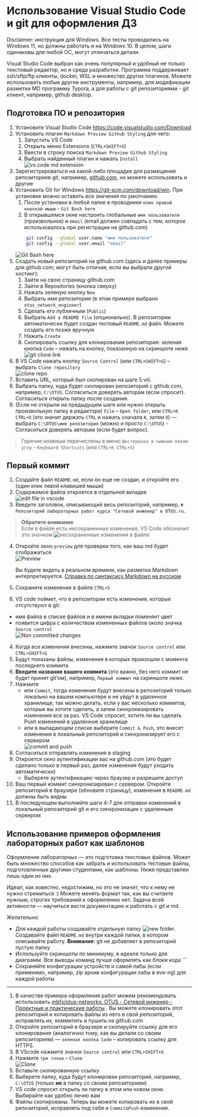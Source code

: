 # Использование Visual Studio Code и git для оформления ДЗ

Disclaimer: инструкция для Windows. Все тесты проводились на Windows 11, но должны работать и на Windows 10. В целом, шаги одинаковы для любой ОС, могут отличаться детали.


Visual Studio Code выбран как очень популярный и удобный не только текстовый редактор, но и среда разработки. Программа поддерживает ssh/sftp/ftp клиенты, docker, WSL и множество других плагинов. 
Можете использовать любые другие инструменты, например, для модификации разметки MD программу Typora, а  для работы с git репозиториями - git клиент, например, github desktop.


## Подготовка ПО и репозитория

1. Установите Visual Studio Code https://code.visualstudio.com/Download
1. Установить плагин `Markdown Preview Github Styling` для чего:
    1. Запустить VS Code
    1. Открыть меню Extensions (`CTRL+SHIFT+X`)
    1. Ввести в строку поиска `Markdown Preview Github Styling`
    1. Выбрать найденный плагин и нажать `Install`  
    ![vs code md extension](screenshots/vsc_extension_md.png)
1. Зарегистрироваться на какой-либо площадке для размещения репозиториев git, например, [github.com](https://github.com/), но можете использовать и другие
1. Установить Git for Windows https://git-scm.com/download/win. При установке можно оставить все значения по умолчанию.
    1. После установки в любой папке в проводнике `клик правой кнопкой мыши` -  `Git Bash here`
    1. В открывшемся окне настроить глобальные `имя пользователя` (произвольное) и `email` (email должен совпадать с тем, которое использовалось при регистрации на github.com)
    ```bash
        git config --global user.name "имя пользователя"
        git config --global user.email "email"
    ```
    ![Git Bash here](screenshots/git_bash_here.png)
1. Создать новый репозиторий на github.com (здесь и далее примеры для github.com; могут  быть отличия, если вы выбрали другой хостинг):
    1. Зайти на свою страницу github.com
    1. Зайти в Repositories (кнопка сверху) 
    1. Нажать зеленую кнопку `New`
    1. Выбрать имя репозитория (в этом примере выбрано `otus_network_engineer`)
    1. Сделать его публичным (`Public`)
    1. Выбрать `Add a README file` (опционально). В репозитории автоматически будет создан тестовый `README.md` файл. Можете создать его позже вручную
    1. Нажать `Create`
    1. Скопировать ссылку для клонирования репозитория: зеленая кнопка `Code` – нажать на кнопку, показанную на скриншоте ниже  
    ![git clone link](screenshots/git_clone_link.png)
1. В VS Code нажать кнопку `Source Control` (или `CTRL+SHIFT+G`) – выбрать `Clone repository`  
![clone repo](screenshots/vsc_source_control_clone.png)
1. Вставить URL, который был скопирован на шаге 5.viii.
1. Выбрать папку, куда будет скопирован репозиторий с github.com, например, `C:\OTUS`. Согласиться доверять авторам (если спросит). Согласиться открыть папку после создания.
1. (Если не открыли на предыдущем шаге или нужно открыть произвольную папку в редакторе) `File` – `Open folder`, или `CTRL+K CTRL+O` (это значит держать `CTRL` и нажать сначала `K`, затем `O`) — выбрать `C:\OTUS\имя репозитория` (можно и просто `C:\OTUS`) -  Согласиться доверять авторам (если будет вопрос).
>Горячие клавиши перечислены в меню `Шестеренка в нижнем левом углу` - `Keyboard Shortcuts` (или `CTRL+K CTRL+S`)


## Первый коммит
1. Создайте файл `README.md`, если он еще не создан, и откройте его (один клик левой клавишей мыши)
1. Содержимое файла откроется в отдельной вкладке  
![edit file in vscode](screenshots/vsc_edit_file.png)
1. Введите заголовок, описывающий весь репозиторий, например,       `# Репозиторий лабораторных работ курса "Сетевой инженер" в OTUS.ru`. <br>
> **Обратите внимание**  
> Если в файле есть несохраненные изменения, VS Code обозначит это значком ![несохраненные изменения в файле](screenshots/vsc_changes_not_saved.png)
4. Откройте окно `preview` для проверки того, как ваш md будет отображаться  
![Preview](screenshots/vsc_review_button.png)  

    Вы будете видеть в реальном времени, как разметка Markdown интерпретируется. [Справка по синтаксису Markdown на русском](https://github.com/sandino/Markdown-Cheatsheet)
4. Сохраните изменение в файле `CTRL+S`
4. VS code поймет, что в репозитории есть изменения, которые отсутствуют в git:
* имя файла в списке файлов и в имени вкладки поменяет цвет
* появится цифра с количеством измененных файлов около значка `Source control`  
![Non committed changes](screenshots/vsc_changes_not_committed.png)
4. Когда все изменения внесены, нажмите значок `Source control` или `CTRL+SHIFT+G`
4. Будут показаны файлы, изменения в которых произошли с момента последнего коммита
4. **Введите название вашего коммита** (это важно, без него коммит не будет принят git’ом), например, `Первый коммит` на скриншоте ниже.
4. Нажмите  
    * или `Commit`, тогда изменения будут внесены в репозиторий только локально на вашем компьютере и не уйдут в удаленное хранилище, так можно делать, если у вас несколько коммитов, которые вы хотите сделать, а затем синхронизировать изменения все за раз. VS Code спросит, хотите ли вы сделать Push изменений в удаленное хранилище
    * или в выпадающем списке выберите `Commit & Push`, это внесет изменения в локальный репозиторий и синхронизирует его с сервером  
    ![commit and push](screenshots/vsc_commit.png)
4. Согласиться отправлять изменения в staging
4. Откроется окно аутентификации вас на github.com (это будет сделано только в первый раз, далее изменения будут уходить автоматически)
    * Выберете аутентификацию через браузер и разрешите доступ
4. Ваш первый коммит синхронизирован с сервером. Откройте репозиторий в браузере (обновите страницу), изменения в `README.md` должны быть видны
4. В последующем выполняйте шаги 4-7 для отправки изменений в локальный репозиторий git и его синхронизации с удаленным сервером 

## Использование примеров оформления лабораторных работ как шаблонов

Оформление лабораторных — это подготовка текстовых файлов. Может быть множество способов как забрать и использовать тестовые файлы, подготовленные другими студентами, как шаблоны. Ниже представлен лишь один из них.
       
Идеал, как известно, недостижим, но это не значит, что к нему не нужно стремиться :) Можете менять формат так, как вы считаете нужным, строгих требований к оформлению нет. Задача всей активности — научиться вести документацию и работать с git и md.

Желательно:
* Для каждой работы создавайте отдельную папку ![new folder](screenshots/vsc_new_folder.png). Создавайте файл `README.md` внутри каждой папки, в котором описывайте работу. **Внимание**: git не добавляет в репозиторий пустую папку
* Используйте скриншоты по минимуму, в идеале только для диаграмм. Все выводы команд лучше оформлять как блоки кода ``` 
* Сохраняйте конфигурации устройств и самой лабы (если применимо, например, zip архив конфигурации лабы в eve-ng) для каждой работы

-------------
1. В качестве примера оформления работ можем рекомендовать использовать [mbfx/otus-networks: OTUS - Сетевой инженер - Проектные и практические работы](https://github.com/mbfx/otus-networks) . Вы можете клонировать этот репозиторий и копировать файлы из него в свой репозиторий, исправлять их, коммитить и пушить на github.com
1. Откройте репозиторий в браузере и скопируйте ссылку для его клонирования (аналогично тому, как вы делали со своим репозиторием) — `зеленая кнопка Code` – копировать ссылку для HTTPS.
1. В VScode нажмите значок `Source control` или `CTRL+SHIFT+G`
1. Нажмите `три точки` – `Clone`  
![Clone](screenshots/vsc_clone.png)
1. Вставьте скопированную ссылку
1. Выберете папку, куда будут клонирован репозиторий, например, `C:\OTUS` (только **не** в папку со своим репозиторием)
1. VS code спросит открыть ли папку в этом или новом окне. Выбирайте как удобно лично вам
1. Файлы скопированы. Теперь вы можете копировать их в свой репозиторий, исправлять под себя и `Commit&Push` изменения.